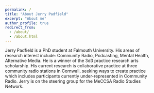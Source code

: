 ```yaml
---
permalink: /
title: "About Jerry Padfield"
excerpt: "About me"
author_profile: true
redirect_from: 
  - /about/
  - /about.html
---
```

Jerry Padfield is a PhD student at Falmouth University. His areas of research interest include: Community Radio, Podcasting, Mental Health, Alternative Media. He is a winner of the 3d3 practice research arts scholarship. His current research is collaborative practice at three community radio stations in Cornwall, seeking ways to create practice which includes participants currently under-represented in Community Radio.
Jerry is on the steering group for the MeCCSA Radio Studies Network.
